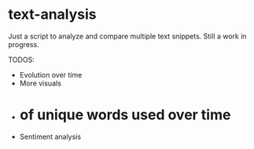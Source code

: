 # text-analysis

Just a script to analyze and compare multiple text snippets. Still a work in progress.

TODOS:

- Evolution over time
- More visuals
- # of unique words used over time
- Sentiment analysis
